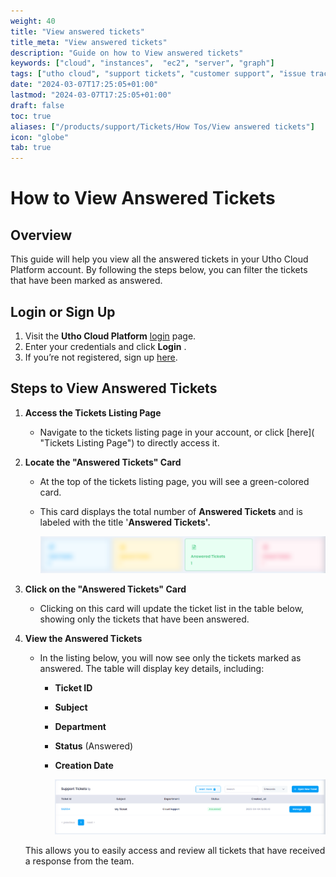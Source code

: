```yaml
---
weight: 40
title: "View answered tickets"
title_meta: "View answered tickets"
description: "Guide on how to View answered tickets"
keywords: ["cloud", "instances",  "ec2", "server", "graph"]
tags: ["utho cloud", "support tickets", "customer support", "issue tracking", "cloud helpdesk"]
date: "2024-03-07T17:25:05+01:00"
lastmod: "2024-03-07T17:25:05+01:00"
draft: false
toc: true
aliases: ["/products/support/Tickets/How Tos/View answered tickets"]
icon: "globe"
tab: true
---
```


# **How to View Answered Tickets**

## **Overview**

This guide will help you view all the answered tickets in your Utho Cloud Platform account. By following the steps below, you can filter the tickets that have been marked as answered.

## **Login or Sign Up**

1. Visit the **Utho Cloud Platform** [login](https://console.utho.com/login) page.
2. Enter your credentials and click  **Login** .
3. If you’re not registered, sign up [here](https://console.utho.com/signup).

## **Steps to View Answered Tickets**

1. **Access the Tickets Listing Page**

   * Navigate to the tickets listing page in your account, or click [here]( "Tickets Listing Page") to directly access it.
2. **Locate the "Answered Tickets" Card**

   * At the top of the tickets listing page, you will see a green-colored card.
   * This card displays the total number of **Answered Tickets** and is labeled with the title  '**Answered Tickets'.**

     ![1743841658566](image/index/1743841658566.png)
3. **Click on the "Answered Tickets" Card**

   * Clicking on this card will update the ticket list in the table below, showing only the tickets that have been answered.
4. **View the Answered Tickets**

   * In the listing below, you will now see only the tickets marked as answered. The table will display key details, including:
     * **Ticket ID**
     * **Subject**
     * **Department**
     * **Status** (Answered)
     * **Creation Date**

       ![1743841710217](image/index/1743841710217.png)

   This allows you to easily access and review all tickets that have received a response from the team.

